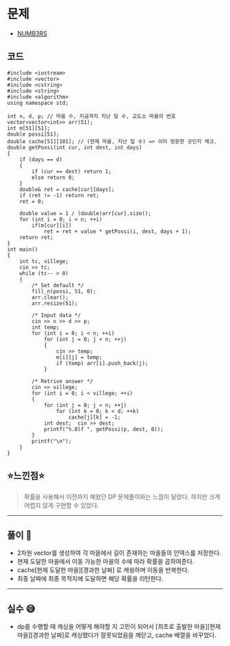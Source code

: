 # 문제
- [NUMB3RS](https://www.algospot.com/judge/problem/read/NUMB3RS)

## 코드

```
#include <iostream>
#include <vector>
#include <cstring>
#include <string>
#include <algorithm>
using namespace std;

int n, d, p; // 마을 수, 지금까지 지난 일 수, 교도소 마을의 번호
vector<vector<int>> arr(51);
int m[51][51];
double possi[51];
double cache[51][101]; // (현재 마을, 지난 일 수) => 이미 방문한 곳인지 체크.
double getPossi(int cur, int dest, int days)
{
	if (days == d)
	{
		if (cur == dest) return 1;
		else return 0;
	}
	double& ret = cache[cur][days];
	if (ret != -1) return ret;
	ret = 0;

	double value = 1 / (double)arr[cur].size();
	for (int i = 0; i < n; ++i)
		if(m[cur][i])
			ret = ret + value * getPossi(i, dest, days + 1);
	return ret;
}
int main()
{
	int tc, villege;
	cin >> tc;
	while (tc-- > 0)
	{
		/* Set default */
		fill_n(possi, 51, 0);
		arr.clear();
		arr.resize(51);

		/* Input data */
		cin >> n >> d >> p;
		int temp;
		for (int i = 0; i < n; ++i)
			for (int j = 0; j < n; ++j)
			{
				cin >> temp;
				m[i][j] = temp;
				if (temp) arr[i].push_back(j);
			}

		/* Retrive answer */
		cin >> villege;
		for (int i = 0; i < villege; ++i)
		{
			for (int j = 0; j < n; ++j)
				for (int k = 0; k < d; ++k)
					cache[j][k] = -1;
			int dest;  cin >> dest;
			printf("%.8lf ", getPossi(p, dest, 0));
		}
		printf("\n");
	}
}
```
## ⭐️느낀점⭐️
> 확률을 사용해서 이전까지 해왔던 DP 문제풀이와는 느낌이 달랐다. 하지만 크게 어렵지 않게 구현할 수 있었다.

<hr/>

## 풀이 📣 
- 2차원 vector를 생성하여 각 마을에서 길이 존재하는 마을들의 인덱스를 저장한다.
- 현재 도달한 마을에서 이동 가능한 마을의 수에 따라 확률을 곱하여준다.
- cache[현재 도달한 마을][경과한 날짜] 로 캐슁하며 이동을 반복한다.
- 최종 날짜에 최종 목적지에 도달하면 해당 확률을 리턴한다.

<hr/>

## 실수 😅
- dp를 수행할 때 캐싱을 어떻게 해야할 지 고민이 되어서 [최초로 출발한 마을][현재 마을][경과한 날짜]로 캐싱했다가 잘못되었음을 깨닫고, cache 배열을 바꾸었다.